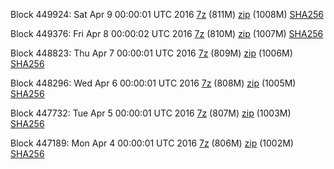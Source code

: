 Block 449924: Sat Apr  9 00:00:01 UTC 2016 [7z](https://transfer.sh/SDoDl/bootstrap.dat.20160409.7z) (811M) [zip](https://transfer.sh/HTtMs/bootstrap.dat.20160409.zip) (1008M) [SHA256](https://transfer.sh/BMzoP/sha256.txt)

Block 449376: Fri Apr  8 00:00:02 UTC 2016 [7z](https://transfer.sh/11tO0C/bootstrap.dat.20160408.7z) (810M) [zip](https://transfer.sh/12uKZH/bootstrap.dat.20160408.zip) (1007M) [SHA256](https://transfer.sh/fEAB4/sha256.txt)

Block 448823: Thu Apr  7 00:00:01 UTC 2016 [7z](https://transfer.sh/RKEvP/bootstrap.dat.20160407.7z) (809M) [zip](https://transfer.sh/cBuUq/bootstrap.dat.20160407.zip) (1006M) [SHA256](https://transfer.sh/KxVdv/sha256.txt)

Block 448296: Wed Apr  6 00:00:01 UTC 2016 [7z]() (808M) [zip]() (1005M) [SHA256]()

Block 447732: Tue Apr  5 00:00:01 UTC 2016 [7z](https://transfer.sh/kWOFk/bootstrap.dat.20160405.7z) (807M) [zip](https://transfer.sh/m2Xnk/bootstrap.dat.20160405.zip) (1003M) [SHA256](https://transfer.sh/MmSn0/sha256.txt)

Block 447189: Mon Apr  4 00:00:01 UTC 2016 [7z](https://transfer.sh/mJnXU/bootstrap.dat.20160404.7z) (806M) [zip](https://transfer.sh/4Gd8N/bootstrap.dat.20160404.zip) (1002M) [SHA256](https://transfer.sh/ww38j/sha256.txt)
